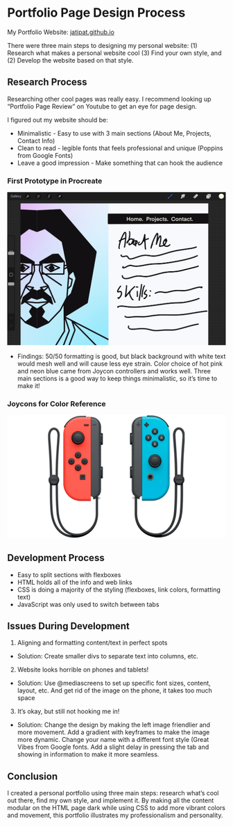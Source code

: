 # Portfolio Page Design Process
My Portfolio Website: [jatipat.github.io](https://jatipat.github.io)

There were three main steps to designing my personal website: (1) Research what makes a personal website cool (3) Find your own style, and (2) Develop the website based on that style.

## Research Process
Researching other cool pages was really easy. I recommend looking up “Portfolio Page Review” on Youtube to get an eye for page design.

I figured out my website should be:
* Minimalistic - Easy to use with 3 main sections (About Me, Projects, Contact Info)
* Clean to read - legible fonts that feels professional and unique (Poppins from Google Fonts)
* Leave a good impression - Make something that can hook the audience

### First Prototype in Procreate
![First Prototype in Procreate](firstprototype.jpg)

*  Findings: 50/50 formatting is good, but black background with white text would mesh well and will cause less eye strain. Color choice of hot pink and neon blue came from Joycon controllers and works well. Three main sections is a good way to keep things minimalistic, so it’s time to make it!

### Joycons for Color Reference
![Joycons for Color Reference](joycons.jpg)


## Development Process
* Easy to split sections with flexboxes
* HTML holds all of the info and web links
* CSS is doing a majority of the styling (flexboxes, link colors, formatting text)
* JavaScript was only used to switch between tabs

## Issues During Development
1. Aligning and formatting content/text in perfect spots
* Solution: Create smaller divs to separate text into columns, etc.

2. Website looks horrible on phones and tablets!
* Solution: Use @mediascreens to set up specific font sizes, content, layout, etc. And get rid of the image on the phone, it takes too much space

3.  It’s okay, but still not hooking me in!
* Solution: Change the design by making the left image friendlier and more movement. Add a gradient with keyframes to make the image more dynamic. Change your name with a different font style (Great Vibes from Google fonts. Add a slight delay in pressing the tab and showing in information to make it more seamless.

## Conclusion
I created a personal portfolio using three main steps: research what’s cool out there, find my own style, and implement it. By making all the content modular on the HTML page dark while using CSS to add more vibrant colors and movement, this portfolio illustrates my professionalism and personality. 



